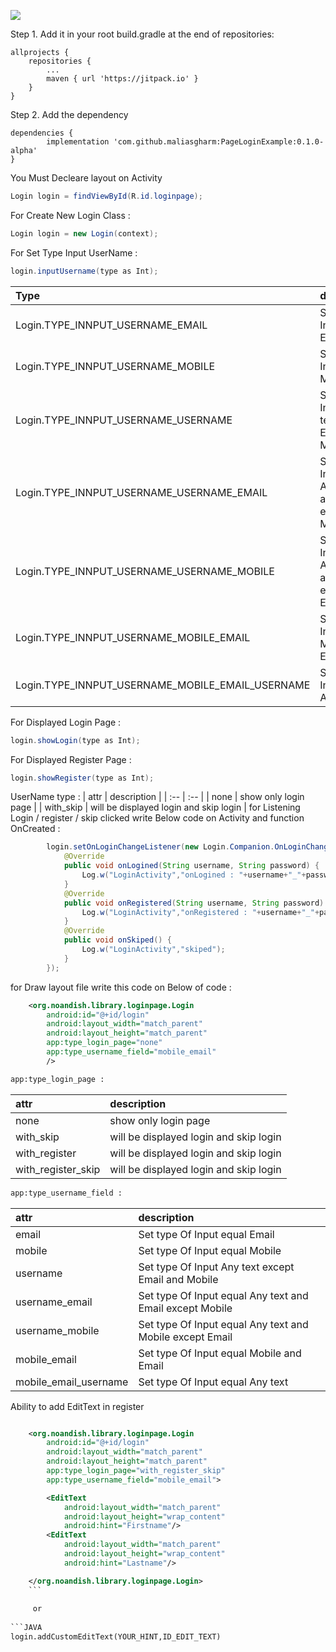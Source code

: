 [![](https://jitpack.io/v/maliasgharm/PageLoginExample.svg)](https://jitpack.io/#maliasgharm/PageLoginExample)


Step 1. Add it in your root build.gradle at the end of repositories:

	allprojects {
		repositories {
			...
			maven { url 'https://jitpack.io' }
		}
	}
Step 2. Add the dependency

	dependencies {
	        implementation 'com.github.maliasgharm:PageLoginExample:0.1.0-alpha'
	}


You Must Decleare layout on Activity 

```JAVA
Login login = findViewById(R.id.loginpage);
```
For Create New Login Class :
``` JAVA
Login login = new Login(context);
```
For Set Type Input UserName : 
```JAVA
login.inputUsername(type as Int);
```
| Type | description |
| :-- | :-- |
| Login.TYPE_INNPUT_USERNAME_EMAIL | Set type Of Input equal Email| 
| Login.TYPE_INNPUT_USERNAME_MOBILE  | Set type Of Input equal Mobile |
| Login.TYPE_INNPUT_USERNAME_USERNAME   | Set type Of Input Any text except Email and Mobile |
| Login.TYPE_INNPUT_USERNAME_USERNAME_EMAIL   | Set type Of Input equal Any text and Email except Mobile  |
| Login.TYPE_INNPUT_USERNAME_USERNAME_MOBILE    | Set type Of Input equal Any text and Mobile except Email |
| Login.TYPE_INNPUT_USERNAME_MOBILE_EMAIL    | Set type Of Input equal Mobile and Email |
| Login.TYPE_INNPUT_USERNAME_MOBILE_EMAIL_USERNAME    | Set type Of Input equal Any text |
For Displayed Login Page : 
```JAVA
login.showLogin(type as Int);
```
For Displayed Register Page : 
```JAVA
login.showRegister(type as Int);
```
UserName type : 
| attr | description |
| :-- | :-- |
| none | show only login page | 
| with_skip | will be displayed login and skip login |
for Listening Login / register / skip clicked  write Below code on Activity and function OnCreated : 
```JAVA
        login.setOnLoginChangeListener(new Login.Companion.OnLoginChangeListener() {
            @Override
            public void onLogined(String username, String password) {
                Log.w("LoginActivity","onLogined : "+username+"_"+password);
            }
            @Override
            public void onRegistered(String username, String password) {
                Log.w("LoginActivity","onRegistered : "+username+"_"+password);
            }
            @Override
            public void onSkiped() {
                Log.w("LoginActivity","skiped");
            }
        });
```
for Draw layout file write this code on Below of code : 
```xml
    <org.noandish.library.loginpage.Login
        android:id="@+id/login"
        android:layout_width="match_parent"
        android:layout_height="match_parent"
        app:type_login_page="none"
        app:type_username_field="mobile_email"
        />
```
```xml
app:type_login_page : 
```
| attr | description |
| :-- | :-- |
| none | show only login page | 
| with_skip | will be displayed login and skip login |
| with_register | will be displayed login and skip login |
| with_register_skip | will be displayed login and skip login |
```xml
app:type_username_field : 
```
| attr | description |
| :-- | :-- |
| email | Set type Of Input equal Email| 
| mobile  | Set type Of Input equal Mobile |
| username   | Set type Of Input Any text except Email and Mobile |
| username_email   | Set type Of Input equal Any text and Email except Mobile  |
| username_mobile    | Set type Of Input equal Any text and Mobile except Email |
| mobile_email    | Set type Of Input equal Mobile and Email |
| mobile_email_username    | Set type Of Input equal Any text |



Ability to add EditText in register

```xml

    <org.noandish.library.loginpage.Login
        android:id="@+id/login"
        android:layout_width="match_parent"
        android:layout_height="match_parent"
        app:type_login_page="with_register_skip"
        app:type_username_field="mobile_email">

        <EditText
            android:layout_width="match_parent"
            android:layout_height="wrap_content"
            android:hint="Firstname"/>
        <EditText
            android:layout_width="match_parent"
            android:layout_height="wrap_content"
            android:hint="Lastname"/>

    </org.noandish.library.loginpage.Login>
    ```
    
     or 
     
```JAVA 
login.addCustomEditText(YOUR_HINT,ID_EDIT_TEXT)
```

